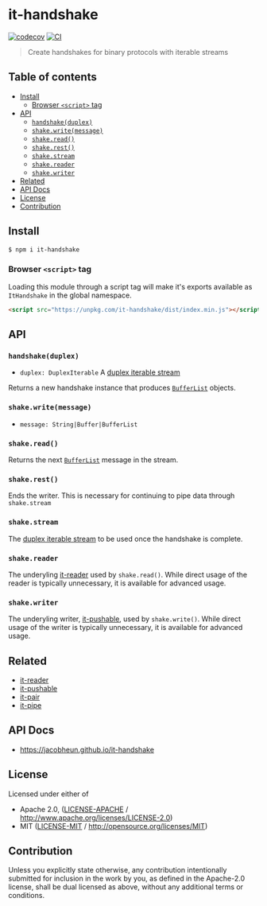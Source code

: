 # it-handshake <!-- omit in toc -->

[![codecov](https://img.shields.io/codecov/c/github/jacobheun/it-handshake.svg?style=flat-square)](https://codecov.io/gh/jacobheun/it-handshake)
[![CI](https://img.shields.io/github/actions/workflow/status/jacobheun/it-handshake/js-test-and-release.yml?branch=master\&style=flat-square)](https://github.com/jacobheun/it-handshake/actions/workflows/js-test-and-release.yml?query=branch%3Amaster)

> Create handshakes for binary protocols with iterable streams

## Table of contents <!-- omit in toc -->

- [Install](#install)
  - [Browser `<script>` tag](#browser-script-tag)
- [API](#api)
  - [`handshake(duplex)`](#handshakeduplex)
  - [`shake.write(message)`](#shakewritemessage)
  - [`shake.read()`](#shakeread)
  - [`shake.rest()`](#shakerest)
  - [`shake.stream`](#shakestream)
  - [`shake.reader`](#shakereader)
  - [`shake.writer`](#shakewriter)
- [Related](#related)
- [API Docs](#api-docs)
- [License](#license)
- [Contribution](#contribution)

## Install

```console
$ npm i it-handshake
```

### Browser `<script>` tag

Loading this module through a script tag will make it's exports available as `ItHandshake` in the global namespace.

```html
<script src="https://unpkg.com/it-handshake/dist/index.min.js"></script>
```

## API

### `handshake(duplex)`

- `duplex: DuplexIterable` A [duplex iterable stream](https://gist.github.com/alanshaw/591dc7dd54e4f99338a347ef568d6ee9#duplex-it)

Returns a new handshake instance that produces [`BufferList`](https://www.npmjs.com/package/bl) objects.

### `shake.write(message)`

- `message: String|Buffer|BufferList`

### `shake.read()`

Returns the next [`BufferList`](https://www.npmjs.com/package/bl) message in the stream.

### `shake.rest()`

Ends the writer. This is necessary for continuing to pipe data through `shake.stream`

### `shake.stream`

The [duplex iterable stream](https://gist.github.com/alanshaw/591dc7dd54e4f99338a347ef568d6ee9#duplex-it) to be used once the handshake is complete.

### `shake.reader`

The underyling [it-reader](https://github.com/alanshaw/it-reader) used by `shake.read()`. While direct usage of the reader is typically unnecessary, it is available for advanced usage.

### `shake.writer`

The underyling writer, [it-pushable](https://github.com/alanshaw/it-pushable), used by `shake.write()`. While direct usage of the writer is typically unnecessary, it is available for advanced usage.

## Related

- [it-reader](https://github.com/alanshaw/it-reader)
- [it-pushable](https://github.com/alanshaw/it-pushable)
- [it-pair](https://github.com/alanshaw/it-pair)
- [it-pipe](https://github.com/alanshaw/it-pipe)

## API Docs

- <https://jacobheun.github.io/it-handshake>

## License

Licensed under either of

- Apache 2.0, ([LICENSE-APACHE](LICENSE-APACHE) / <http://www.apache.org/licenses/LICENSE-2.0>)
- MIT ([LICENSE-MIT](LICENSE-MIT) / <http://opensource.org/licenses/MIT>)

## Contribution

Unless you explicitly state otherwise, any contribution intentionally submitted for inclusion in the work by you, as defined in the Apache-2.0 license, shall be dual licensed as above, without any additional terms or conditions.
